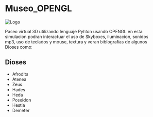 # Museo_OPENGL
![Logo](https://rialta.org/wp-content/uploads/2022/08/Louvre.jpg)

Paseo virtual 3D utilizando lenguaje Pyhton usando OPENGL en esta simulacion podran interactuar el uso de Skyboxes, iluminacion, sonidos mp3, uso de teclados y mouse, textura y veran biblografías de algunos Dioses como:

## Dioses

- Afrodita
- Atenea
- Zeus
- Hades
- Heda
- Poseidon
- Hestia
- Demeter



